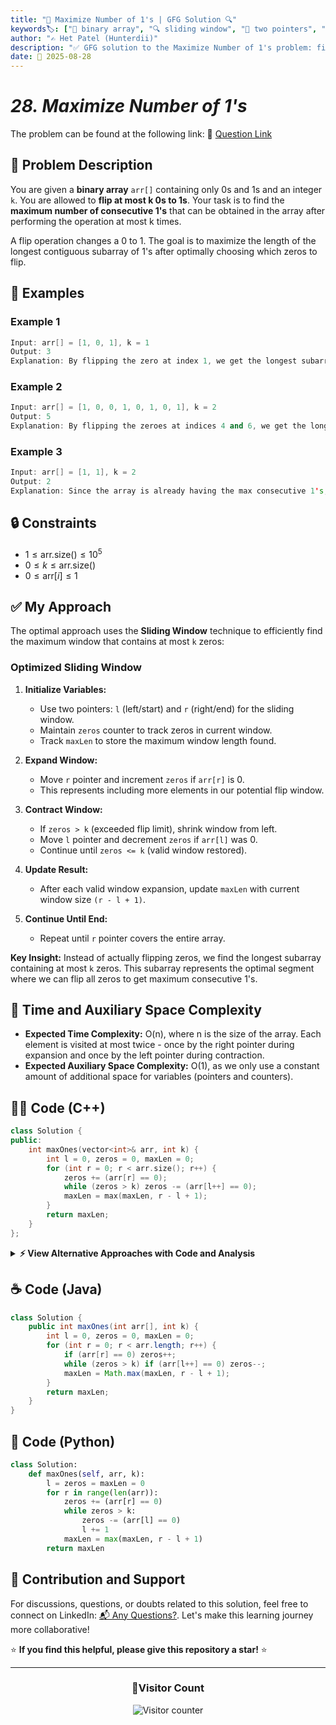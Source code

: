 ```yaml
---
title: "🔢 Maximize Number of 1's | GFG Solution 🔍"
keywords🏷️: ["🔢 binary array", "🔍 sliding window", "📍 two pointers", "📈 flip zeros", "📘 GFG", "🏁 competitive programming", "📚 DSA"]
author: "✍️ Het Patel (Hunterdii)"
description: "✅ GFG solution to the Maximize Number of 1's problem: find maximum consecutive 1's by flipping at most k zeros using optimized sliding window technique. 🚀"
date: 📅 2025-08-28
---
```


# *28. Maximize Number of 1's*

The problem can be found at the following link: 🔗 [Question Link](https://www.geeksforgeeks.org/problems/maximize-number-of-1s0905/1)

## **🧩 Problem Description**

You are given a **binary array** `arr[]` containing only 0s and 1s and an integer `k`. You are allowed to **flip at most k 0s to 1s**. Your task is to find the **maximum number of consecutive 1's** that can be obtained in the array after performing the operation at most k times.

A flip operation changes a 0 to 1. The goal is to maximize the length of the longest contiguous subarray of 1's after optimally choosing which zeros to flip.

## **📘 Examples**

### Example 1

```cpp
Input: arr[] = [1, 0, 1], k = 1
Output: 3
Explanation: By flipping the zero at index 1, we get the longest subarray from index 0 to 2 containing all 1's.
```

### Example 2

```cpp
Input: arr[] = [1, 0, 0, 1, 0, 1, 0, 1], k = 2
Output: 5
Explanation: By flipping the zeroes at indices 4 and 6, we get the longest subarray from index 3 to 7 containing all 1's.
```

### Example 3

```cpp
Input: arr[] = [1, 1], k = 2
Output: 2
Explanation: Since the array is already having the max consecutive 1's, hence we don't need to perform any operation. Hence the answer is 2.
```

## **🔒 Constraints**

* $1 \le \text{arr.size()} \le 10^5$
* $0 \le k \le \text{arr.size()}$
* $0 \le \text{arr}[i] \le 1$

## **✅ My Approach**

The optimal approach uses the **Sliding Window** technique to efficiently find the maximum window that contains at most `k` zeros:

### **Optimized Sliding Window**

1. **Initialize Variables:**
   * Use two pointers: `l` (left/start) and `r` (right/end) for the sliding window.
   * Maintain `zeros` counter to track zeros in current window.
   * Track `maxLen` to store the maximum window length found.

2. **Expand Window:**
   * Move `r` pointer and increment `zeros` if `arr[r]` is 0.
   * This represents including more elements in our potential flip window.

3. **Contract Window:**
   * If `zeros > k` (exceeded flip limit), shrink window from left.
   * Move `l` pointer and decrement `zeros` if `arr[l]` was 0.
   * Continue until `zeros <= k` (valid window restored).

4. **Update Result:**
   * After each valid window expansion, update `maxLen` with current window size `(r - l + 1)`.

5. **Continue Until End:**
   * Repeat until `r` pointer covers the entire array.

**Key Insight:** Instead of actually flipping zeros, we find the longest subarray containing at most `k` zeros. This subarray represents the optimal segment where we can flip all zeros to get maximum consecutive 1's.

## 📝 Time and Auxiliary Space Complexity

* **Expected Time Complexity:** O(n), where n is the size of the array. Each element is visited at most twice - once by the right pointer during expansion and once by the left pointer during contraction.
* **Expected Auxiliary Space Complexity:** O(1), as we only use a constant amount of additional space for variables (pointers and counters).


## **🧑‍💻 Code (C++)**

```cpp
class Solution {
public:
    int maxOnes(vector<int>& arr, int k) {
        int l = 0, zeros = 0, maxLen = 0;
        for (int r = 0; r < arr.size(); r++) {
            zeros += (arr[r] == 0);
            while (zeros > k) zeros -= (arr[l++] == 0);
            maxLen = max(maxLen, r - l + 1);
        }
        return maxLen;
    }
};
```

<details>
<summary><b>⚡ View Alternative Approaches with Code and Analysis</b></summary>

## 📊 **2️⃣ Two-Pass Approach**

### 💡 Algorithm Steps:

1. First pass: Calculate prefix sum of zeros up to each position.
2. Use binary search or two pointers to find valid window for each position.
3. Track maximum window size across all valid positions.
4. Return the maximum length found.

```cpp
class Solution {
public:
    int maxOnes(vector<int>& arr, int k) {
        int n = arr.size(), maxLen = 0;
        vector<int> zeros;
        for (int i = 0; i < n; i++) if (arr[i] == 0) zeros.push_back(i);
        if (zeros.size() <= k) return n;
        for (int i = 0; i <= zeros.size() - k; i++) {
            int start = (i == 0) ? 0 : zeros[i - 1] + 1;
            int end = (i + k == zeros.size()) ? n - 1 : zeros[i + k] - 1;
            maxLen = max(maxLen, end - start + 1);
        }
        return maxLen;
    }
};
```

### 📝 **Complexity Analysis:**

* **Time:** ⏱️ O(n) - Single pass with zero position tracking
* **Auxiliary Space:** 💾 O(z) - Space for zero positions where z ≤ n

### ✅ **Why This Approach?**

* Handles edge cases efficiently when zeros ≤ k
* Clear separation of zero position identification and window calculation
* Good for sparse arrays with few zeros

## 📊 **3️⃣ Deque-Based Sliding Window**

### 💡 Algorithm Steps:

1. Use deque to maintain positions of zeros in current window.
2. Expand window by adding elements and tracking zero positions.
3. When zeros exceed k, shrink window from left using deque front.
4. Track maximum window size throughout the process.

```cpp
class Solution {
public:
    int maxOnes(vector<int>& arr, int k) {
        deque<int> zeroPos;
        int l = 0, maxLen = 0;
        for (int r = 0; r < arr.size(); r++) {
            if (arr[r] == 0) zeroPos.push_back(r);
            while (zeroPos.size() > k) {
                l = zeroPos.front() + 1;
                zeroPos.pop_front();
            }
            maxLen = max(maxLen, r - l + 1);
        }
        return maxLen;
    }
};
```

### 📝 **Complexity Analysis:**

* **Time:** ⏱️ O(n) - Each element processed once
* **Auxiliary Space:** 💾 O(k) - Deque stores at most k zero positions

### ✅ **Why This Approach?**

* Explicit tracking of zero positions for better control
* Efficient window management with deque operations
* Clear visualization of sliding window boundaries


## 🆚 **🔍 Comparison of Approaches**

| 🚀 **Approach**                    | ⏱️ **Time Complexity** | 💾 **Space Complexity** | ✅ **Pros**                        | ⚠️ **Cons**                           |
| ---------------------------------- | ---------------------- | ----------------------- | --------------------------------- | ------------------------------------- |
| 🏷️ **Optimized Sliding Window**    | 🟢 O(n)                | 🟢 O(1)                 | 🚀 Clean and efficient           | 🔧 Standard approach                  |
| 🔍 **Two-Pass Zero Tracking**      | 🟢 O(n)                | 🟡 O(z)                 | 📖 Handles sparse arrays well    | 💾 Extra space for zero positions    |
| 📊 **Deque-Based**                | 🟢 O(n)                | 🟡 O(k)                 | 🎯 Explicit position tracking    | 🐌 Deque overhead                     |

### 🏆 **Best Choice Recommendation**

| 🎯 **Scenario**                                    | 🎖️ **Recommended Approach**          | 🔥 **Performance Rating** |
| -------------------------------------------------- | ------------------------------------- | ------------------------- |
| 🏅 **General optimization**                       | 🥇 **Optimized Sliding Window**      | ★★★★★                     |
| 📖 **Sparse arrays (few zeros)**                  | 🥈 **Two-Pass Zero Tracking**        | ★★★★☆                     |
| 🔧 **Need explicit position tracking**            | 🥉 **Deque-Based**                   | ★★★★☆                     |

</details>

## **☕ Code (Java)**

```java
class Solution {
    public int maxOnes(int arr[], int k) {
        int l = 0, zeros = 0, maxLen = 0;
        for (int r = 0; r < arr.length; r++) {
            if (arr[r] == 0) zeros++;
            while (zeros > k) if (arr[l++] == 0) zeros--;
            maxLen = Math.max(maxLen, r - l + 1);
        }
        return maxLen;
    }
}
```

## **🐍 Code (Python)**

```python
class Solution:
    def maxOnes(self, arr, k):
        l = zeros = maxLen = 0
        for r in range(len(arr)):
            zeros += (arr[r] == 0)
            while zeros > k:
                zeros -= (arr[l] == 0)
                l += 1
            maxLen = max(maxLen, r - l + 1)
        return maxLen
```


## 🧠 Contribution and Support

For discussions, questions, or doubts related to this solution, feel free to connect on LinkedIn: [📬 Any Questions?](https://www.linkedin.com/in/patel-hetkumar-sandipbhai-8b110525a/). Let's make this learning journey more collaborative!

⭐ **If you find this helpful, please give this repository a star!** ⭐

---

<div align="center">
  <h3><b>📍Visitor Count</b></h3>
</div>

<p align="center">
  <img src="https://visitor-badge.laobi.icu/badge?page_id=Hunterdii.GeeksforGeeks-POTD" alt="Visitor counter" />
</p>















